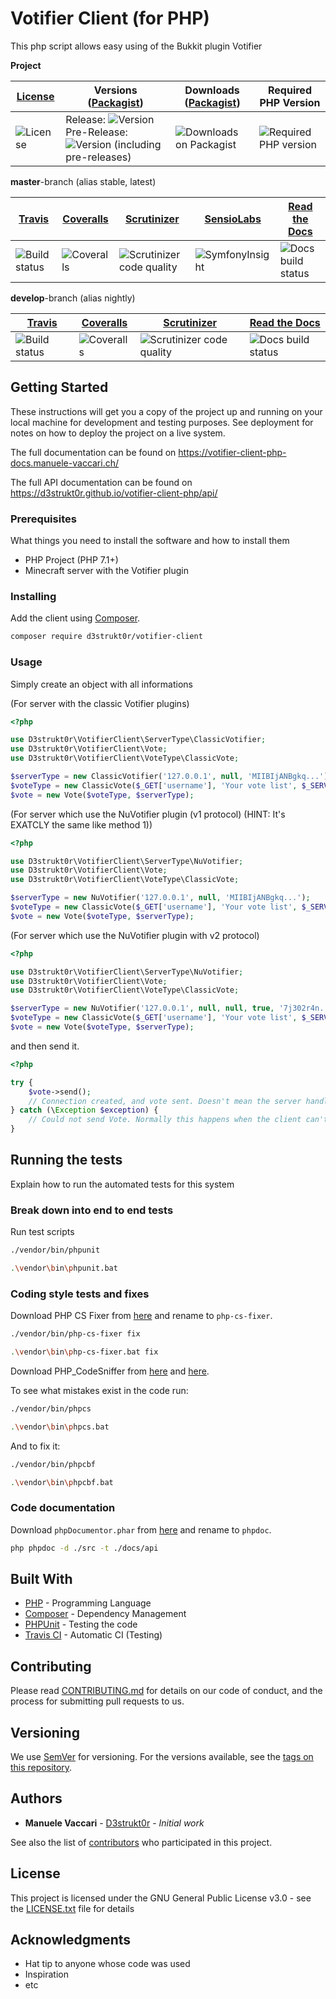 # Votifier Client (for PHP)

This php script allows easy using of the Bukkit plugin Votifier

**Project**

[License][license] | Versions ([Packagist][packagist]) | Downloads ([Packagist][packagist]) | Required PHP Version
--- | --- | --- | ---
![License][license-icon] | Release: ![Version][release-icon]<br />Pre-Release: ![Version (including pre-releases)][pre-release-icon] | ![Downloads on Packagist][downloads-icon] | ![Required PHP version][php-icon]

**master**-branch (alias stable, latest)

[Travis][travis] | [Coveralls][coveralls] | [Scrutinizer][scrutinizer] | [SensioLabs][sensiolabs] | [Read the Docs][rtfd]
--- | --- | --- | --- | ---
![Build status][travis-master-icon] | ![Coveralls][coveralls-master-icon] | ![Scrutinizer code quality][scrutinizer-master-icon] | ![SymfonyInsight][insight-icon] | ![Docs build status][rtfd-master-icon]

**develop**-branch (alias nightly)

[Travis][travis] | [Coveralls][coveralls] | [Scrutinizer][scrutinizer] | [Read the Docs][rtfd]
--- | --- | --- | ---
![Build status][travis-develop-icon] | ![Coveralls][coveralls-develop-icon] | ![Scrutinizer code quality][scrutinizer-develop-icon] | ![Docs build status][rtfd-develop-icon]

[license]: https://github.com/D3strukt0r/votifier-client-php/blob/master/LICENSE.txt
[packagist]: https://packagist.org/packages/d3strukt0r/votifier-client
[travis]: https://travis-ci.com/D3strukt0r/votifier-client-php
[coveralls]: https://coveralls.io/github/D3strukt0r/Votifier-PHP-Client
[scrutinizer]: https://scrutinizer-ci.com/g/D3strukt0r/votifier-client-php/
[sensiolabs]: https://insight.symfony.com/projects/6056fd3d-1c44-4fa9-981d-c99ba2192c0f
[rtfd]: https://readthedocs.org/projects/votifier-client-php/

[license-icon]: https://img.shields.io/packagist/l/d3strukt0r/votifier-client
[release-icon]: https://img.shields.io/packagist/v/d3strukt0r/votifier-client
[pre-release-icon]: https://img.shields.io/packagist/v/d3strukt0r/votifier-client?include_prereleases
[downloads-icon]: https://img.shields.io/packagist/dt/d3strukt0r/votifier-client
[php-icon]: https://img.shields.io/packagist/php-v/d3strukt0r/votifier-client
[travis-master-icon]: https://img.shields.io/travis/com/D3strukt0r/votifier-client-php/master
[travis-develop-icon]: https://img.shields.io/travis/com/D3strukt0r/votifier-client-php/develop
[coveralls-master-icon]: https://img.shields.io/coveralls/github/D3strukt0r/Votifier-PHP-Client/master
[coveralls-develop-icon]: https://img.shields.io/coveralls/github/D3strukt0r/Votifier-PHP-Client/develop
[scrutinizer-master-icon]: https://img.shields.io/scrutinizer/quality/g/D3strukt0r/votifier-client-php/master
[scrutinizer-develop-icon]: https://img.shields.io/scrutinizer/quality/g/D3strukt0r/votifier-client-php/develop
[insight-icon]: https://insight.symfony.com/projects/6056fd3d-1c44-4fa9-981d-c99ba2192c0f/mini.svg
[rtfd-master-icon]: https://img.shields.io/readthedocs/votifier-client-php/stable
[rtfd-develop-icon]: https://img.shields.io/readthedocs/votifier-client-php/latest

## Getting Started

These instructions will get you a copy of the project up and running on your local machine for development and testing purposes. See deployment for notes on how to deploy the project on a live system.

The full documentation can be found on https://votifier-client-php-docs.manuele-vaccari.ch/

The full API documentation can be found on https://d3strukt0r.github.io/votifier-client-php/api/

### Prerequisites

What things you need to install the software and how to install them

* PHP Project (PHP 7.1+)
* Minecraft server with the Votifier plugin

### Installing

Add the client using [Composer](http://getcomposer.org/).
```bash
composer require d3strukt0r/votifier-client
```

### Usage

Simply create an object with all informations

(For server with the classic Votifier plugins)
```php
<?php

use D3strukt0r\VotifierClient\ServerType\ClassicVotifier;
use D3strukt0r\VotifierClient\Vote;
use D3strukt0r\VotifierClient\VoteType\ClassicVote;

$serverType = new ClassicVotifier('127.0.0.1', null, 'MIIBIjANBgkq...');
$voteType = new ClassicVote($_GET['username'], 'Your vote list', $_SERVER['REMOTE_ADDR']);
$vote = new Vote($voteType, $serverType);
```

(For server which use the NuVotifier plugin (v1 protocol) (HINT: It's EXATCLY the same like method 1))
```php
<?php

use D3strukt0r\VotifierClient\ServerType\NuVotifier;
use D3strukt0r\VotifierClient\Vote;
use D3strukt0r\VotifierClient\VoteType\ClassicVote;

$serverType = new NuVotifier('127.0.0.1', null, 'MIIBIjANBgkq...');
$voteType = new ClassicVote($_GET['username'], 'Your vote list', $_SERVER['REMOTE_ADDR']);
$vote = new Vote($voteType, $serverType);
```

(For server which use the NuVotifier plugin with v2 protocol)
```php
<?php

use D3strukt0r\VotifierClient\ServerType\NuVotifier;
use D3strukt0r\VotifierClient\Vote;
use D3strukt0r\VotifierClient\VoteType\ClassicVote;

$serverType = new NuVotifier('127.0.0.1', null, null, true, '7j302r4n...');
$voteType = new ClassicVote($_GET['username'], 'Your vote list', $_SERVER['REMOTE_ADDR']);
$vote = new Vote($voteType, $serverType);
```

and then send it.
```php
<?php

try {
    $vote->send();
    // Connection created, and vote sent. Doesn't mean the server handled it correctly, but the client did.
} catch (\Exception $exception) {
    // Could not send Vote. Normally this happens when the client can't create a connection.
}
```

## Running the tests

Explain how to run the automated tests for this system

### Break down into end to end tests

Run test scripts

```bash
./vendor/bin/phpunit
```
```bash
.\vendor\bin\phpunit.bat
```

### Coding style tests and fixes

Download PHP CS Fixer from [here](https://cs.symfony.com/download/php-cs-fixer-v2.phar) and rename to `php-cs-fixer`.

```bash
./vendor/bin/php-cs-fixer fix
```
```bash
.\vendor\bin\php-cs-fixer.bat fix
```


Download PHP_CodeSniffer from [here](https://squizlabs.github.io/PHP_CodeSniffer/phpcs.phar) and [here](https://squizlabs.github.io/PHP_CodeSniffer/phpcbf.phar).

To see what mistakes exist in the code run:

```bash
./vendor/bin/phpcs
```
```bash
.\vendor\bin\phpcs.bat
```

And to fix it:

```bash
./vendor/bin/phpcbf
```
```bash
.\vendor\bin\phpcbf.bat
```

### Code documentation

Download `phpDocumentor.phar` from [here](http://phpdoc.org/phpDocumentor.phar) and rename to `phpdoc`.

```bash
php phpdoc -d ./src -t ./docs/api
```

## Built With

* [PHP](https://www.php.net/) - Programming Language
* [Composer](https://getcomposer.org/) - Dependency Management
* [PHPUnit](https://phpunit.de/) - Testing the code
* [Travis CI](https://travis-ci.com/) - Automatic CI (Testing)

## Contributing

Please read [CONTRIBUTING.md](CONTRIBUTING.md) for details on our code of conduct, and the process for submitting pull requests to us.

## Versioning

We use [SemVer](http://semver.org/) for versioning. For the versions available, see the [tags on this repository](https://github.com/D3strukt0r/votifier-client-php/tags). 

## Authors

* **Manuele Vaccari** - [D3strukt0r](https://github.com/D3strukt0r) - *Initial work*

See also the list of [contributors](https://github.com/D3strukt0r/votifier-client-php/contributors) who participated in this project.

## License

This project is licensed under the GNU General Public License v3.0 - see the [LICENSE.txt](LICENSE.txt) file for details

## Acknowledgments

* Hat tip to anyone whose code was used
* Inspiration
* etc
